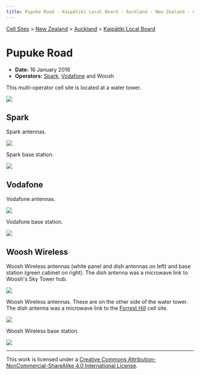 ```yaml
---
title: Pupuke Road - Kaipātiki Local Board - Auckland - New Zealand - Cell Sites
---
```


[Cell Sites](../../../) > [New Zealand](../../) > [Auckland](../) > [Kaipātiki Local Board](./)

# Pupuke Road

* **Date:** 16 January 2016
* **Operators:** [Spark], [Vodafone] and Woosh

This multi-operator cell site is located at a water tower.

![](https://f001.backblazeb2.com/file/CellSites/NZ/AUK/Kaip%C4%81tiki/20160116-162737.jpg)

## Spark

Spark antennas.

![](https://f001.backblazeb2.com/file/CellSites/NZ/AUK/Kaip%C4%81tiki/20160116-163618.jpg)

Spark base station.

![](https://f001.backblazeb2.com/file/CellSites/NZ/AUK/Kaip%C4%81tiki/20160116-163404.jpg)

## Vodafone

Vodafone antennas.

![](https://f001.backblazeb2.com/file/CellSites/NZ/AUK/Kaip%C4%81tiki/20160116-164421.jpg)

Vodafone base station.

![](https://f001.backblazeb2.com/file/CellSites/NZ/AUK/Kaip%C4%81tiki/20160116-164706.jpg)

## Woosh Wireless

Woosh Wireless antennas (white panel and dish antennas on left) and base station (green cabinet on right). The dish antenna was a microwave link to Woosh's Sky Tower hub.

![](https://f001.backblazeb2.com/file/CellSites/NZ/AUK/Kaip%C4%81tiki/20160116-163236.jpg)

Woosh Wireless antennas. These are on the other side of the water tower. The dish antenna was a microwave link to the [Forrest Hill](../devonport-takapuna/#forrest-hill) cell site.

![](https://f001.backblazeb2.com/file/CellSites/NZ/AUK/Kaip%C4%81tiki/20160116-164411.jpg)

Woosh Wireless base station.

![](https://f001.backblazeb2.com/file/CellSites/NZ/AUK/Kaip%C4%81tiki/20160116-164831.jpg)

---

This work is licensed under a [Creative Commons Attribution-NonCommercial-ShareAlike 4.0 International License](http://creativecommons.org/licenses/by-nc-sa/4.0/).

[Spark]: https://en.wikipedia.org/wiki/Spark_New_Zealand
[Vodafone]: https://en.wikipedia.org/wiki/Vodafone_New_Zealand
